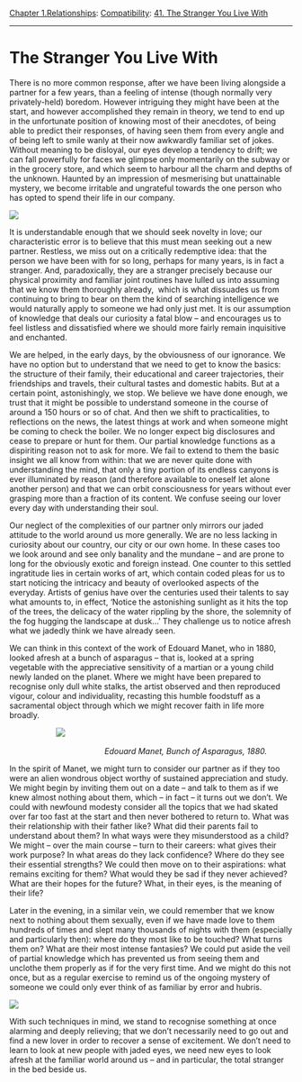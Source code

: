[Chapter 1.Relationships](https://www.theschooloflife.com/thebookoflife/category/relationships/): [Compatibility](https://www.theschooloflife.com/thebookoflife/category/relationships/compatibility/): [41. The Stranger You Live With](https://www.theschooloflife.com/thebookoflife/the-stranger-you-live-with/)

* * *

# The Stranger You Live With

There is no more common response, after we have been living alongside a partner for a few years, than a feeling of intense (though normally very privately-held) boredom. However intriguing they might have been at the start, and however accomplished they remain in theory, we tend to end up in the unfortunate position of knowing most of their anecdotes, of being able to predict their responses, of having seen them from every angle and of being left to smile wanly at their now awkwardly familiar set of jokes. Without meaning to be disloyal, our eyes develop a tendency to drift; we can fall powerfully for faces we glimpse only momentarily on the subway or in the grocery store, and which seem to harbour all the charm and depths of the unknown. Haunted by an impression of mesmerising but unattainable mystery, we become irritable and ungrateful towards the one person who has opted to spend their life in our company.

![](https://www.theschooloflife.com/thebookoflife/wp-content/uploads/2019/05/Edouard_Manet_003-1-1.jpg)

It is understandable enough that we should seek novelty in love; our characteristic error is to believe that this must mean seeking out a new partner. Restless, we miss out on a critically redemptive idea: that the person we have been with for so long, perhaps for many years, is in fact a stranger. And, paradoxically, they are a stranger precisely because our physical proximity and familiar joint routines have lulled us into assuming that we know them thoroughly already, &nbsp;which is what dissuades us from continuing to bring to bear on them the kind of searching intelligence we would naturally apply to someone we had only just met. It is our assumption of knowledge that deals our curiosity a fatal blow – and encourages us to feel listless and dissatisfied where we should more fairly remain inquisitive and enchanted.

We are helped, in the early days, by the obviousness of our ignorance. We have no option but to understand that we need to get to know the basics: the structure of their family, their educational and career trajectories, their friendships and travels, their cultural tastes and domestic habits. But at a certain point, astonishingly, we stop. We believe we have done enough, we trust that it might be possible to understand someone in the course of around a 150 hours or so of chat. And then we shift to practicalities, to reflections on the news, the latest things at work and when someone might be coming to check the boiler. We no longer expect big disclosures and cease to prepare or hunt for them. Our partial knowledge functions as a dispiriting reason not to ask for more. We fail to extend to them the basic insight we all know from within: that we are never quite done with understanding the mind, that only a tiny portion of its endless canyons is ever illuminated by reason (and therefore available to oneself let alone another person) and that we can orbit consciousness for years without ever grasping more than a fraction of its content. We confuse seeing our lover every day with understanding their soul.

Our neglect of the complexities of our partner only mirrors our jaded attitude to the world around us more generally. We are no less lacking in curiosity about our country, our city or our own home. In these cases too we look around and see only banality and the mundane – and are prone to long for the obviously exotic and foreign instead. One counter to this settled ingratitude lies in certain works of art, which contain coded pleas for us to start noticing the intricacy and beauty of overlooked aspects of the everyday. Artists of genius have over the centuries used their talents to say what amounts to, in effect, ‘Notice the astonishing sunlight as it hits the top of the trees, the delicacy of the water rippling by the shore, the solemnity of the fog hugging the landscape at dusk…’ They challenge us to notice afresh what we jadedly think we have already seen.

We can think in this context of the work of Edouard Manet, who in 1880, looked afresh at a bunch of asparagus – that is, looked at a spring vegetable with the appreciative sensitivity of a martian or a young child newly landed on the planet. Where we might have been prepared to recognise only dull white stalks, the artist observed and then reproduced vigour, colour and individuality, recasting this humble foodstuff as a sacramental object through which we might recover faith in life more broadly.

&nbsp;&nbsp;&nbsp;&nbsp;&nbsp;&nbsp;&nbsp;&nbsp;&nbsp;&nbsp;&nbsp;&nbsp;&nbsp;&nbsp;&nbsp;&nbsp;&nbsp;&nbsp;&nbsp;&nbsp; ![](https://www.theschooloflife.com/thebookoflife/wp-content/uploads/2019/05/717px-Edouard_Manet_Bunch_of_Asparagus.jpg)

&nbsp;&nbsp;&nbsp;&nbsp;&nbsp;&nbsp;&nbsp;&nbsp;&nbsp;&nbsp;&nbsp;&nbsp;&nbsp;_&nbsp;&nbsp;&nbsp;&nbsp;&nbsp;&nbsp;&nbsp;&nbsp;&nbsp;&nbsp;&nbsp;&nbsp;&nbsp;&nbsp;&nbsp;&nbsp;&nbsp;&nbsp;&nbsp;&nbsp;&nbsp;&nbsp;&nbsp;&nbsp;&nbsp;&nbsp;&nbsp;&nbsp;&nbsp;_ _Edouard Manet, Bunch of Asparagus, 1880._

In the spirit of Manet, we might turn to consider our partner as if they too were an alien wondrous object worthy of sustained appreciation and study. We might begin by inviting them out on a date – and talk to them as if we knew almost nothing about them, which – in fact – it turns out we don’t. We could with newfound modesty consider all the topics that we had skated over far too fast at the start and then never bothered to return to. What was their relationship with their father like? What did their parents fail to understand about them? In what ways were they misunderstood as a child? We might – over the main course – turn to their careers: what gives their work purpose? In what areas do they lack confidence? Where do they see their essential strengths? We could then move on to their aspirations: what remains exciting for them? What would they be sad if they never achieved? What are their hopes for the future? What, in their eyes, is the meaning of their life?

Later in the evening, in a similar vein, we could remember that we know next to nothing about them sexually, even if we have made love to them hundreds of times and slept many thousands of nights with them (especially and particularly then): where do they most like to be touched? What turns them on? What are their most intense fantasies? We could put aside the veil of partial knowledge which has prevented us from seeing them and unclothe them properly as if for the very first time. And we might do this not once, but as a regular exercise to remind us of the ongoing mystery of someone we could only ever think of as familiar by error and hubris.

![](https://www.theschooloflife.com/thebookoflife/wp-content/uploads/2019/05/1100px-Edouard_Manet_031-1024x838.jpg)

With such techniques in mind, we stand to recognise something at once alarming and deeply relieving; that we don’t necessarily need to go out and find a new lover in order to recover a sense of excitement. We don’t need to learn to look at new people with jaded eyes, we need new eyes to look afresh at the familiar world around us – and in particular, the total stranger in the bed beside us.
